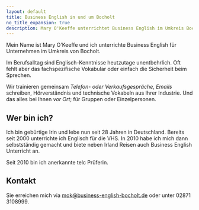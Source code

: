 ```yaml
---
layout: default
title: Business English in und um Bocholt
no_title_expansion: true
description: Mary O'Keeffe unterrichtet Business English im Umkreis Bocholt.
---
```

Mein Name ist Mary O’Keeffe und ich unterrichte Business English für Unternehmen im Umkreis von Bocholt.

Im Berufsalltag sind Englisch-Kenntnisse heutzutage unentbehrlich. Oft fehlt aber das fachspezifische Vokabular oder einfach die Sicherheit beim Sprechen.

Wir trainieren gemeinsam *Telefon- oder Verkaufsgespräche*, *Emails* schreiben, Hörverständnis und technische Vokabeln aus Ihrer Industrie. Und das alles bei Ihnen *vor Ort*; für Gruppen oder Einzelpersonen.

## Wer bin ich?

Ich bin gebürtige Irin und lebe nun seit 28 Jahren in Deutschland. Bereits seit 2000 unterrichte ich Englisch für die VHS. In 2010 habe ich mich dann selbstständig gemacht und biete neben Irland Reisen auch Business English Unterricht an.

Seit 2010 bin ich anerkannte telc Prüferin.

## Kontakt

Sie erreichen mich via <mok@business-english-bocholt.de> oder unter 02871 3108999.

